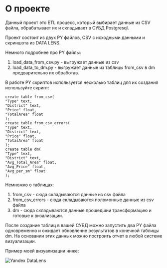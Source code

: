 # О проекте

Данный проект это ETL процесс, который выбирает данные из CSV файла, обрабатывает их и складывает в СУБД Postgresql.

Проект состоит из двух PY файлов, CSV с исходными данными и скриншота из DATA LENS.

Немного подробнее про PY файлы: 
1. load_data_from_csv.py - выгружает данные из csv
1. load_data_to_dm.py - выгружает данные из таблицы from_csv в dm предварительно их обработав.

В работе PY скриптов используется несколько таблиц для их создания используйте скрипт:
```
create table from_csv(
"Type" text,
"District" text,
"Price" float,
"TotalArea" float
);
create table from_csv_errors(
"Type" text,
"District" text,
"Price" float,
"TotalArea" float
);
create table dm(
"Type" text,
"District" text,
"Avg_Total_Area" float,
"Avg_Price" float,
"Avg_per_sm" float
);
```
Немножко о таблицах:
1. from_csv - сюда складываются данные из csv файла
1. from_csv_errors - сюда складываются поломонные данные из csv файла
1. dm - сюда складываются данные прошедшии трансформацию и готовые к визализации.

После создание таблиц в вашей СУБД можно запустить два PY файла одновременно и ожидает обновление результатов в конечной таблицы dm. На основании этих данных можно построить отчет в любой системе визуализации.

Пример моей визуализации ниже:

![Yandex DataLens](https://github.com/user-attachments/assets/b2360d36-9f7b-4dd9-8ccf-038e5b4a4096)

